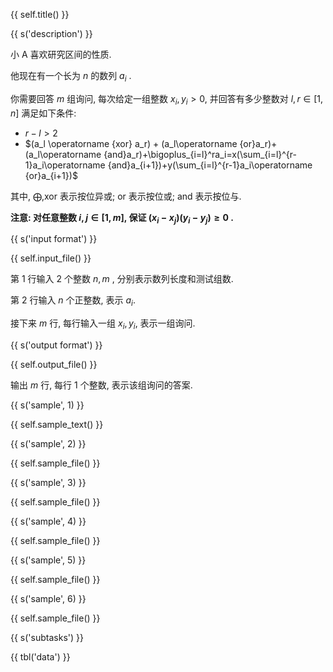 {{ self.title() }}

{{ s('description') }}

小 A 喜欢研究区间的性质.

他现在有一个长为 $n$ 的数列 $a_i$ .

你需要回答 $m$ 组询问, 每次给定一组整数 $x_i,y_i>0$, 并回答有多少整数对 $l,r\in[1,n]$ 满足如下条件:

* $r-l > 2$
* $(a_l \operatorname
{xor} a_r) + (a_l\operatorname
{or}a_r)+(a_l\operatorname
{and}a_r)+\bigoplus_{i=l}^ra_i=x(\sum_{i=l}^{r-1}a_i\operatorname
{and}a_{i+1})+y(\sum_{i=l}^{r-1}a_i\operatorname
{or}a_{i+1})$

其中, $\bigoplus,\text{xor}$ 表示按位异或; $\text{or}$ 表示按位或; $\text{and}$ 表示按位与.

**注意: 对任意整数 $i,j\in[1,m]$, 保证 $(x_i-x_j)(y_i-y_j)\geq0$ .**

{{ s('input format') }}

{{ self.input_file() }}

第 $1$ 行输入 $2$ 个整数 $n,m$ , 分别表示数列长度和测试组数.

第 $2$ 行输入 $n$ 个正整数, 表示  $a_i$.

接下来 $m$ 行, 每行输入一组 $x_i,y_i$, 表示一组询问.

{{ s('output format') }}

{{ self.output_file() }}

输出 $m$ 行, 每行 $1$ 个整数, 表示该组询问的答案.

{{ s('sample', 1) }}

{{ self.sample_text() }}

{{ s('sample', 2) }}

{{ self.sample_file() }}

{{ s('sample', 3) }}

{{ self.sample_file() }}

{{ s('sample', 4) }}

{{ self.sample_file() }}

{{ s('sample', 5) }}

{{ self.sample_file() }}

{{ s('sample', 6) }}

{{ self.sample_file() }}

{{ s('subtasks') }}

{{ tbl('data') }}